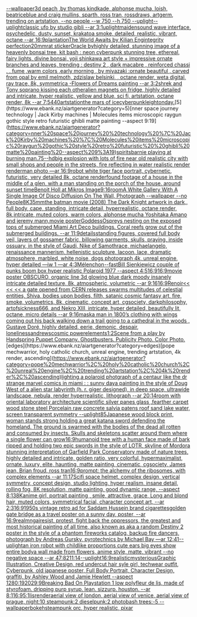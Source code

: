 [--wallpaper](https://www.ebank.nz/aiartgenerator?category=--wallpaper)[3d peach ,by thomas kindkade, alphonse mucha, loish, beatriceblue and craig mullins, sparth, ross tran, rossdraws, artgerm, trending on artstation, --no people --w 750 --h 750 --uplight](https://www.ebank.nz/aiartgenerator?category=3d%20peach%20%2Cby%20thomas%20kindkade%2C%20alphonse%20mucha%2C%20loish%2C%20beatriceblue%20and%20craig%20mullins%2C%20sparth%2C%20ross%20tran%2C%20rossdraws%2C%20artgerm%2C%20trending%20on%20artstation%2C%20--no%20people%20--w%20750%20--h%20750%20--uplight)[--uplight](https://www.ebank.nz/aiartgenerator?category=--uplight)[classic ufo by studio gibli --ar 3:1](https://www.ebank.nz/aiartgenerator?category=classic%20ufo%20by%20studio%20gibli%20--ar%203%3A1)[uplight](https://www.ebank.nz/aiartgenerator?category=uplight)[maiden](https://www.ebank.nz/aiartgenerator?category=maiden)[sound wave interface, psychedelic, dusty, sunset, krakatoa smoke, detailed, realistic, vibrant, octane --ar 16:9](https://www.ebank.nz/aiartgenerator?category=sound%20wave%20interface%2C%20psychedelic%2C%20dusty%2C%20sunset%2C%20krakatoa%20smoke%2C%20detailed%2C%20realistic%2C%20vibrant%2C%20octane%20--ar%2016%3A9)[plantation](https://www.ebank.nz/aiartgenerator?category=plantation)[The World Awaits by Kilian Eng](https://www.ebank.nz/aiartgenerator?category=The%20World%20Awaits%20by%20Kilian%20Eng)[integrity perfection](https://www.ebank.nz/aiartgenerator?category=integrity%20perfection)[20mm](https://www.ebank.nz/aiartgenerator?category=20mm)[rat sticker](https://www.ebank.nz/aiartgenerator?category=rat%20sticker)[Oracle by](https://www.ebank.nz/aiartgenerator?category=Oracle%20by)[highly detailed, stunning image of a heavenly bonsai tree, kit bash : neon cyberpunk stunning tree, ethereal, fairy lights, divine bonsai,  yoji shinkawa art style + impressive ornate branches and leaves, trending  : destiny 2 , dark macabre  , reinforced chassi ,   , fume ,warm colors ,early morning  , by miyazaki :ornate beautiful , carved from opal by emil melmoth, zdzislaw belsinki, , octane render, weta digital, ray trace, 8k, symmetrica -](https://www.ebank.nz/aiartgenerator?category=highly%20detailed%2C%20stunning%20image%20of%20a%20heavenly%20bonsai%20tree%2C%20kit%20bash%20%3A%20neon%20cyberpunk%20stunning%20tree%2C%20ethereal%2C%20fairy%20lights%2C%20divine%20bonsai%2C%20%20yoji%20shinkawa%20art%20style%20%2B%20impressive%20ornate%20branches%20and%20leaves%2C%20trending%20%20%3A%20destiny%202%20%2C%20dark%20macabre%20%20%2C%20reinforced%20chassi%20%2C%20%20%20%2C%20fume%20%2Cwarm%20colors%20%2Cearly%20morning%20%20%2C%20by%20miyazaki%20%3Aornate%20beautiful%20%2C%20carved%20from%20opal%20by%20emil%20melmoth%2C%20zdzislaw%20belsinki%2C%20%2C%20octane%20render%2C%20weta%20digital%2C%20ray%20trace%2C%208k%2C%20symmetrica%20-)[Flowers of Dreams painting --ar 3:2](https://www.ebank.nz/aiartgenerator?category=Flowers%20of%20Dreams%20painting%20--ar%203%3A2)[shrek and Tony soprano kissing each other](https://www.ebank.nz/aiartgenerator?category=shrek%20and%20Tony%20soprano%20kissing%20each%20other)[alien magnets on fridge, highly detailed and intricate, hyper realistic, yellow and blue, sci fi, artstation, octane render, 8k --ar 7:5](https://www.ebank.nz/aiartgenerator?category=alien%20magnets%20on%20fridge%2C%20highly%20detailed%20and%20intricate%2C%20hyper%20realistic%2C%20yellow%20and%20blue%2C%20sci%20fi%2C%20artstation%2C%20octane%20render%2C%208k%20--ar%207%3A5)[440](https://www.ebank.nz/aiartgenerator?category=440)[artstation](https://www.ebank.nz/aiartgenerator?category=artstation)[the mars of ice](https://www.ebank.nz/aiartgenerator?category=the%20mars%20of%20ice)[cyberpunk](https://www.ebank.nz/aiartgenerator?category=cyberpunk)[leighton](https://www.ebank.nz/aiartgenerator?category=leighton)[day.](https://www.ebank.nz/aiartgenerator?category=day.)[5](https://www.ebank.nz/aiartgenerator?category=5)[nner space journey  technology | Jack Kirby machines | Molecules items microscopic raygun gothic style retro futuristic  ghibli matte painting --aspect 9:19](https://www.ebank.nz/aiartgenerator?category=nner%20space%20journey%20%20technology%20%7C%20Jack%20Kirby%20machines%20%7C%20Molecules%20items%20microscopic%20raygun%20gothic%20style%20retro%20futuristic%20%20ghibli%20matte%20painting%20--aspect%209%3A19)[spirits](https://www.ebank.nz/aiartgenerator?category=spirits)[barnie playing at burning man](https://www.ebank.nz/aiartgenerator?category=barnie%20playing%20at%20burning%20man)[.75](https://www.ebank.nz/aiartgenerator?category=.75)[--hd](https://www.ebank.nz/aiartgenerator?category=--hd)[big explosion with lots of fire near old realistic city with small shops and people in the streets, fire reflecting in water realistic render renderman photo —ar 16:9](https://www.ebank.nz/aiartgenerator?category=big%20explosion%20with%20lots%20of%20fire%20near%20old%20realistic%20city%20with%20small%20shops%20and%20people%20in%20the%20streets%2C%20fire%20reflecting%20in%20water%20realistic%20render%20renderman%20photo%20%E2%80%94ar%2016%3A9)[robot white tiger face portrait, cybernetic, futuristic, very detailed 8k, octane render](https://www.ebank.nz/aiartgenerator?category=robot%20white%20tiger%20face%20portrait%2C%20cybernetic%2C%20futuristic%2C%20very%20detailed%208k%2C%20octane%20render)[found footage of a house in the middle of a glen, with a man standing on the porch of the house. around sunset time](https://www.ebank.nz/aiartgenerator?category=found%20footage%20of%20a%20house%20in%20the%20middle%20of%20a%20glen%2C%20with%20a%20man%20standing%20on%20the%20porch%20of%20the%20house.%20around%20sunset%20time)[Benoit Holl at Mikros Image](https://www.ebank.nz/aiartgenerator?category=Benoit%20Holl%20at%20Mikros%20Image)[9:16](https://www.ebank.nz/aiartgenerator?category=9%3A16)[room](https://www.ebank.nz/aiartgenerator?category=room)[A White Gallery With A Single Image Of Disco Diffusion On The Wall, Photograph --wallpaper --no People](https://www.ebank.nz/aiartgenerator?category=A%20White%20Gallery%20With%20A%20Single%20Image%20Of%20Disco%20Diffusion%20On%20The%20Wall%2C%20Photograph%20--wallpaper%20--no%20People)[8K](https://www.ebank.nz/aiartgenerator?category=8K)[35mm](https://www.ebank.nz/aiartgenerator?category=35mm)[the batman movie (2008) The Dark Knight artwork in dark,, full body, cape, standing, intricate detail, hyperrealistic, octane render, 8k,intricate, muted colors, warm colors, alphonse mucha Yoshitaka Amano and jeremy mann,movie poster](https://www.ebank.nz/aiartgenerator?category=the%20batman%20movie%20%282008%29%20The%20Dark%20Knight%20artwork%20in%20dark%2C%2C%20full%20body%2C%20cape%2C%20standing%2C%20intricate%20detail%2C%20hyperrealistic%2C%20octane%20render%2C%208k%2Cintricate%2C%20muted%20colors%2C%20warm%20colors%2C%20alphonse%20mucha%20Yoshitaka%20Amano%20and%20jeremy%20mann%2Cmovie%20poster)[Goddess](https://www.ebank.nz/aiartgenerator?category=Goddess)[Ospreys nesting on the exposed tops of submerged Miami Art Deco buildings. Coral reefs grow out of the submerged buildings. --ar 11:9](https://www.ebank.nz/aiartgenerator?category=Ospreys%20nesting%20on%20the%20exposed%20tops%20of%20submerged%20Miami%20Art%20Deco%20buildings.%20Coral%20reefs%20grow%20out%20of%20the%20submerged%20buildings.%20--ar%2011%3A9)[details](https://www.ebank.nz/aiartgenerator?category=details)[standing figures, covered full body veil, layers of gossamer fabric, billowing garments, skulls, praying, inside ossuary, in the style of Gaudi, Nike of Samothrace, michaelangelo, renaissance mannerism, hellenistic sculpture, lacoon, lace, dramatic atmosphere, marbled, white noise, dogs photograph 4k, unreal engine, hyper detailed —iw 1 —ar 4:3](https://www.ebank.nz/aiartgenerator?category=standing%20figures%2C%20covered%20full%20body%20veil%2C%20layers%20of%20gossamer%20fabric%2C%20billowing%20garments%2C%20skulls%2C%20praying%2C%20inside%20ossuary%2C%20in%20the%20style%20of%20Gaudi%2C%20Nike%20of%20Samothrace%2C%20michaelangelo%2C%20renaissance%20mannerism%2C%20hellenistic%20sculpture%2C%20lacoon%2C%20lace%2C%20dramatic%20atmosphere%2C%20marbled%2C%20white%20noise%2C%20dogs%20photograph%204k%2C%20unreal%20engine%2C%20hyper%20detailed%20%E2%80%94iw%201%20%E2%80%94ar%204%3A3)[Mélenchon](https://www.ebank.nz/aiartgenerator?category=M%C3%A9lenchon)[--fast](https://www.ebank.nz/aiartgenerator?category=--fast)[Bill Sienkiewicz couple of punks boom box hyper realistic Polaroid 1977 --aspect 4:5](https://www.ebank.nz/aiartgenerator?category=Bill%20Sienkiewicz%20couple%20of%20punks%20boom%20box%20hyper%20realistic%20Polaroid%201977%20--aspect%204%3A5)[16:9](https://www.ebank.nz/aiartgenerator?category=16%3A9)[16:9](https://www.ebank.nz/aiartgenerator?category=16%3A9)[movie poster OBSCURO, organic line 3d glowing blue dark moody insanely intricate detailed texture, 8k, atmospheric, volumetric --ar 9:16](https://www.ebank.nz/aiartgenerator?category=movie%20poster%20OBSCURO%2C%20organic%20line%203d%20glowing%20blue%20dark%20moody%20insanely%20intricate%20detailed%20texture%2C%208k%2C%20atmospheric%2C%20volumetric%20--ar%209%3A16)[16:9](https://www.ebank.nz/aiartgenerator?category=16%3A9)[Renoir](https://www.ebank.nz/aiartgenerator?category=Renoir)[<< << << a  gate opened from CERN releases swarms multitudes of celestial entities, Shiva, bodies upon bodies, filth, satanic cosmic fantasy art, fire, smoke, volumetrics, 8k, cinematic, concept art, cgsociety, darkphilosophy, artofsickness666, and Nekro XIII, intricate, hyper detailed, beautifully lit, octane, micro details --ar 9:16](https://www.ebank.nz/aiartgenerator?category=%3C%3C%20%3C%3C%20%3C%3C%20a%20%20gate%20opened%20from%20CERN%20releases%20swarms%20multitudes%20of%20celestial%20entities%2C%20Shiva%2C%20bodies%20upon%20bodies%2C%20filth%2C%20satanic%20cosmic%20fantasy%20art%2C%20fire%2C%20smoke%2C%20volumetrics%2C%208k%2C%20cinematic%2C%20concept%20art%2C%20cgsociety%2C%20darkphilosophy%2C%20artofsickness666%2C%20and%20Nekro%20XIII%2C%20intricate%2C%20hyper%20detailed%2C%20beautifully%20lit%2C%20octane%2C%20micro%20details%20--ar%209%3A16)[mask](https://www.ebank.nz/aiartgenerator?category=mask)[a man in 1800’s clothing with wings coming out his back walking down a trail going to a cathedral in the woods , Gustave Doré, highly detailed, eerie, demonic, despair, loneliness](https://www.ebank.nz/aiartgenerator?category=a%20man%20in%201800%E2%80%99s%20clothing%20with%20wings%20coming%20out%20his%20back%20walking%20down%20a%20trail%20going%20to%20a%20cathedral%20in%20the%20woods%20%2C%20Gustave%20Dor%C3%A9%2C%20highly%20detailed%2C%20eerie%2C%20demonic%2C%20despair%2C%20loneliness)[andrews](https://www.ebank.nz/aiartgenerator?category=andrews)[cosmic power](https://www.ebank.nz/aiartgenerator?category=cosmic%20power)[elements](https://www.ebank.nz/aiartgenerator?category=elements)[1:2](https://www.ebank.nz/aiartgenerator?category=1%3A2)[Scene from a play by Handspring Puppet Company. Ghostbusters.  Publicity Photo. Color Photo.](https://www.ebank.nz/aiartgenerator?category=Scene%20from%20a%20play%20by%20Handspring%20Puppet%20Company.%20Ghostbusters.%20%20Publicity%20Photo.%20Color%20Photo.)[edges](https://www.ebank.nz/aiartgenerator?category=edges)[pope mechwarrior, holy catholic church, unreal engine, trending artstation, 4k render, ascending](https://www.ebank.nz/aiartgenerator?category=pope%20mechwarrior%2C%20holy%20catholic%20church%2C%20unreal%20engine%2C%20trending%20artstation%2C%204k%20render%2C%20ascending)[lighting,](https://www.ebank.nz/aiartgenerator?category=lighting%2C)[a polaroid photgraph of a centaur like the dr strange marvel comics in miami : : sunny day](https://www.ebank.nz/aiartgenerator?category=a%20polaroid%20photgraph%20of%20a%20centaur%20like%20the%20dr%20strange%20marvel%20comics%20in%20miami%20%3A%20%3A%20sunny%20day)[a painting in the style of Doug West of a alien star labyrinth (h. r. giger designed), in deep space, ultrawide landscape, nebula, render hyperrealistic, lithograph --ar 20:14](https://www.ebank.nz/aiartgenerator?category=a%20painting%20in%20the%20style%20of%20Doug%20West%20of%20a%20alien%20star%20labyrinth%20%28h.%20r.%20giger%20designed%29%2C%20in%20deep%20space%2C%20ultrawide%20landscape%2C%20nebula%2C%20render%20hyperrealistic%2C%20lithograph%20--ar%2020%3A14)[room with oriental laboratory architecture scientific silver panes glass ,fearther carpet wood stone steel Porcelain raw concrete salvia patens roof sand lake water, screen transparent symmetry --uplight](https://www.ebank.nz/aiartgenerator?category=room%20with%20oriental%20laboratory%20architecture%20scientific%20silver%20panes%20glass%20%2Cfearther%20carpet%20wood%20stone%20steel%20Porcelain%20raw%20concrete%20salvia%20patens%20roof%20sand%20lake%20water%2C%20screen%20transparent%20symmetry%20--uplight)[85](https://www.ebank.nz/aiartgenerator?category=85)[Japanese wood block print, woman stands strong holding a great katana sword defending the homeland. The ground is swarmed with the bodies of the dead all rotten and consumed by insects. Skulls and skeletons scatter around them where a single flower can grow](https://www.ebank.nz/aiartgenerator?category=Japanese%20wood%20block%20print%2C%20woman%20stands%20strong%20holding%20a%20great%20katana%20sword%20defending%20the%20homeland.%20The%20ground%20is%20swarmed%20with%20the%20bodies%20of%20the%20dead%20all%20rotten%20and%20consumed%20by%20insects.%20Skulls%20and%20skeletons%20scatter%20around%20them%20where%20a%20single%20flower%20can%20grow)[16:9](https://www.ebank.nz/aiartgenerator?category=16%3A9)[humanoid tree with a human face made of bark ripped and holding two epic swords in the style of LOTR, skyline of Mordor](https://www.ebank.nz/aiartgenerator?category=humanoid%20tree%20with%20a%20human%20face%20made%20of%20bark%20ripped%20and%20holding%20two%20epic%20swords%20in%20the%20style%20of%20LOTR%2C%20skyline%20of%20Mordor)[a stunning interpretation of Garfield Park Conservatory made of nature trees, highly detailed and intricate, golden ratio, very colorful, hypermaximalist, ornate, luxury, elite, haunting, matte painting, cinematic, cgsociety, James jean, Brian froud, ross tran](https://www.ebank.nz/aiartgenerator?category=a%20stunning%20interpretation%20of%20Garfield%20Park%20Conservatory%20made%20of%20nature%20trees%2C%20highly%20detailed%20and%20intricate%2C%20golden%20ratio%2C%20very%20colorful%2C%20hypermaximalist%2C%20ornate%2C%20luxury%2C%20elite%2C%20haunting%2C%20matte%20painting%2C%20cinematic%2C%20cgsociety%2C%20James%20jean%2C%20Brian%20froud%2C%20ross%20tran)[16:9](https://www.ebank.nz/aiartgenerator?category=16%3A9)[prompt: the alchemy of the ribosomes,  with complex elements --ar 11:17](https://www.ebank.nz/aiartgenerator?category=prompt%3A%20the%20alchemy%20of%20the%20ribosomes%2C%20%20with%20complex%20elements%20--ar%2011%3A17)[Scifi space helmet, complex design, vertical symmetry, concept design, studio lighting, hyper realism, insane detail, rolling fog, 8K resolution, matte painting, good dynamic range, --aspect 8:13](https://www.ebank.nz/aiartgenerator?category=Scifi%20space%20helmet%2C%20complex%20design%2C%20vertical%20symmetry%2C%20concept%20design%2C%20studio%20lighting%2C%20hyper%20realism%2C%20insane%20detail%2C%20rolling%20fog%2C%208K%20resolution%2C%20matte%20painting%2C%20good%20dynamic%20range%2C%20--aspect%208%3A13)[8K](https://www.ebank.nz/aiartgenerator?category=8K)[anime girl, portrait painting , smile, attractive, grace, Long and blond hair, muted colors, symmetrical facial, character concept art, --ar 2:3](https://www.ebank.nz/aiartgenerator?category=anime%20girl%2C%20portrait%20painting%20%2C%20smile%2C%20attractive%2C%20grace%2C%20Long%20and%20blond%20hair%2C%20muted%20colors%2C%20symmetrical%20facial%2C%20character%20concept%20art%2C%20--ar%202%3A3)[16:9](https://www.ebank.nz/aiartgenerator?category=16%3A9)[1950s vintage retro ad for Saddam Hussein brand cigarettes](https://www.ebank.nz/aiartgenerator?category=1950s%20vintage%20retro%20ad%20for%20Saddam%20Hussein%20brand%20cigarettes)[golden gate bridge as a travel poster on a sunny day, poster, --ar 16:9](https://www.ebank.nz/aiartgenerator?category=golden%20gate%20bridge%20as%20a%20travel%20poster%20on%20a%20sunny%20day%2C%20poster%2C%20--ar%2016%3A9)[realm](https://www.ebank.nz/aiartgenerator?category=realm)[ngai](https://www.ebank.nz/aiartgenerator?category=ngai)[resist, protest, fight back the oppressors, the greatest and most historical painting of all time, also known as aka a random Destiny 2 poster in the style of a phantom fireworks catalog, backup fire dancers, photograph by Andreas Gursky, pyrotechnics by Michael Bay —ar 12:41](https://www.ebank.nz/aiartgenerator?category=resist%2C%20protest%2C%20fight%20back%20the%20oppressors%2C%20the%20greatest%20and%20most%20historical%20painting%20of%20all%20time%2C%20also%20known%20as%20aka%20a%20random%20Destiny%202%20poster%20in%20the%20style%20of%20a%20phantom%20fireworks%20catalog%2C%20backup%20fire%20dancers%2C%20photograph%20by%20Andreas%20Gursky%2C%20pyrotechnics%20by%20Michael%20Bay%20%E2%80%94ar%2012%3A41)[--uplight](https://www.ebank.nz/aiartgenerator?category=--uplight)[an iron robot with childlike proportions cute ears big eyes show entire body](https://www.ebank.nz/aiartgenerator?category=an%20iron%20robot%20with%20childlike%20proportions%20cute%20ears%20big%20eyes%20show%20entire%20body)[a wall made from flowers, anime style, matte, vibrant --no negative space --ar 47:82](https://www.ebank.nz/aiartgenerator?category=a%20wall%20made%20from%20flowers%2C%20anime%20style%2C%20matte%2C%20vibrant%20--no%20negative%20space%20--ar%2047%3A82)[11:14](https://www.ebank.nz/aiartgenerator?category=11%3A14)[--uplight](https://www.ebank.nz/aiartgenerator?category=--uplight)[16:9](https://www.ebank.nz/aiartgenerator?category=16%3A9)[realistic](https://www.ebank.nz/aiartgenerator?category=realistic)[mysterious](https://www.ebank.nz/aiartgenerator?category=mysterious)[Graphic Illustration, Creative Design, red undercut hair syle girl, techwear outfit, Cyberpunk, old japanese poster, Full Body Portrait, Character Design, graffiti, by Ashley Wood and Jamie Hewlett --aspect 1280:1920](https://www.ebank.nz/aiartgenerator?category=Graphic%20Illustration%2C%20Creative%20Design%2C%20red%20undercut%20hair%20syle%20girl%2C%20techwear%20outfit%2C%20Cyberpunk%2C%20old%20japanese%20poster%2C%20Full%20Body%20Portrait%2C%20Character%20Design%2C%20graffiti%2C%20by%20Ashley%20Wood%20and%20Jamie%20Hewlett%20--aspect%201280%3A1920)[29:9](https://www.ebank.nz/aiartgenerator?category=29%3A9)[Breaking Bad On Playstation 1 low poly](https://www.ebank.nz/aiartgenerator?category=Breaking%20Bad%20On%20Playstation%201%20low%20poly)[fleur de lis, made of styrofoam. dripping purp syrup. lean. sizzurp. houston. --ar 8:1](https://www.ebank.nz/aiartgenerator?category=fleur%20de%20lis%2C%20made%20of%20styrofoam.%20dripping%20purp%20syrup.%20lean.%20sizzurp.%20houston.%20--ar%208%3A1)[16:9](https://www.ebank.nz/aiartgenerator?category=16%3A9)[5:1](https://www.ebank.nz/aiartgenerator?category=5%3A1)[lis](https://www.ebank.nz/aiartgenerator?category=lis)[render](https://www.ebank.nz/aiartgenerator?category=render)[aerial view of london, aerial view of venice, aerial view of prague, night:10 steampunk:2 dieselpunk:2 photobash trees:-5 --wallpaper](https://www.ebank.nz/aiartgenerator?category=aerial%20view%20of%20london%2C%20aerial%20view%20of%20venice%2C%20aerial%20view%20of%20prague%2C%20night%3A10%20steampunk%3A2%20dieselpunk%3A2%20photobash%20trees%3A-5%20--wallpaper)[bokeh](https://www.ebank.nz/aiartgenerator?category=bokeh)[steampunk orc, hyper realistic, pixar](https://www.ebank.nz/aiartgenerator?category=steampunk%20orc%2C%20hyper%20realistic%2C%20pixar)